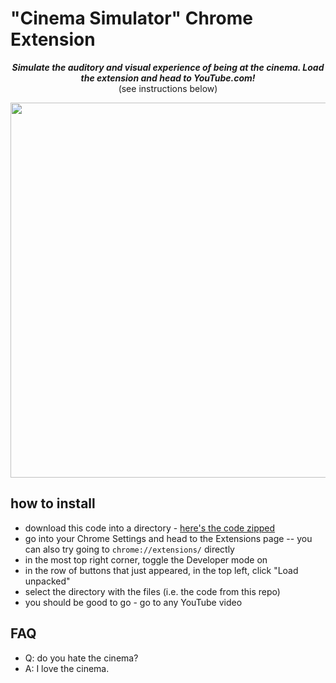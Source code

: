 # "Cinema Simulator" Chrome Extension

<p align=center><b><i>Simulate the auditory and visual experience of being at the cinema. Load the extension and head to YouTube.com!</i></b><br>(see instructions below)</p>

<img width="960" height="600" src="https://github.com/user-attachments/assets/0210ffce-1c8f-4bc8-8e6e-3adb33bf0393" />

## how to install

- download this code into a directory - [here's the code zipped](https://github.com/gregsadetsky/cinema-simulator-chrome-extension/archive/refs/heads/main.zip)
- go into your Chrome Settings and head to the Extensions page -- you can also try going to `chrome://extensions/` directly
- in the most top right corner, toggle the Developer mode on
- in the row of buttons that just appeared, in the top left, click "Load unpacked"
- select the directory with the files (i.e. the code from this repo)
- you should be good to go - go to any YouTube video

## FAQ

- Q: do you hate the cinema?
- A: I love the cinema.
